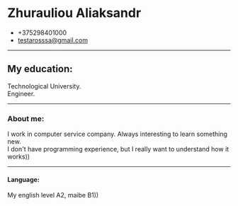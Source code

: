 # Zhurauliou Aliaksandr
* +375298401000
* testarosssa@gmail.com
***
## **My education:**
Technological University.  
Engineer.  
***
### **About me:**
 I work in computer service company.
 Always interesting to learn something new.  
 I don't have programming experience, but I really want to understand how it 
works))  
***
#### **Language:**
 My english level A2, maibe B1))